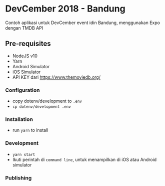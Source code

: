 # DevCember 2018 - Bandung
Contoh aplikasi untuk DevCember event idin Bandung, menggunakan Expo dengan TMDB API

## Pre-requisites
- NodeJS v10
- Yarn
- Android Simulator
- iOS Simulator
- API KEY dari https://www.themoviedb.org/

### Configuration
- copy dotenv/development to `.env`
- `cp dotenv/development .env`

### Installation
- run `yarn` to install

### Development
- `yarn start`
- Ikuti perintah di `command line`, untuk menampilkan di iOS atau Android simulator

### Publishing
